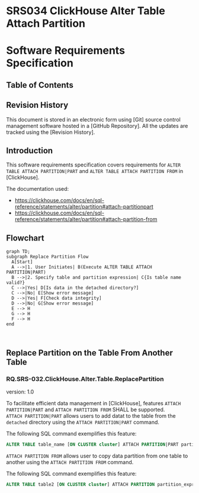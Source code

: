 # SRS034 ClickHouse Alter Table Attach Partition

# Software Requirements Specification

## Table of Contents

## Revision History

This document is stored in an electronic form using [Git] source control management software
hosted in a [GitHub Repository].
All the updates are tracked using the [Revision History].

## Introduction

This software requirements specification covers requirements for `ALTER TABLE ATTACH PARTITION|PART` and `ALTER TABLE ATTACH PARTITION FROM` in [ClickHouse].

The documentation used:

- https://clickhouse.com/docs/en/sql-reference/statements/alter/partition#attach-partitionpart
- https://clickhouse.com/docs/en/sql-reference/statements/alter/partition#attach-partition-from

## Flowchart

```mermaid
graph TD;
subgraph Replace Partition Flow
  A[Start]
  A -->|1. User Initiates| B(Execute ALTER TABLE ATTACH PARTITION|PART)
  B -->|2. Specify table and partition expression| C{Is table name valid?}
  C -->|Yes| D[Is data in the detached directory?]
  C -->|No| E[Show error message]
  D -->|Yes| F[Check data integrity]
  D -->|No| G[Show error message]
  E --> H
  G --> H
  F --> H
end



```


## Replace Partition on the Table From Another Table

### RQ.SRS-032.ClickHouse.Alter.Table.ReplacePartition
version: 1.0

To facilitate efficient data management in [ClickHouse], features `ATTACH PARTITION|PART` and `ATTACH PARTITION FROM`  SHALL be supported.   
`ATTACH PARTITION|PART` allows users to add datat to the table from the `detached` directory using the `ATTACH PARTITION|PART` command. 

The following SQL command exemplifies this feature:

```sql
ALTER TABLE table_name [ON CLUSTER cluster] ATTACH PARTITION|PART partition_expr
```

`ATTACH PARTITION FROM` allows user to copy data partition from one table to another using the `ATTACH PARTITION FROM` command.

The following SQL command exemplifies this feature:
```sql
ALTER TABLE table2 [ON CLUSTER cluster] ATTACH PARTITION partition_expr FROM table1
```